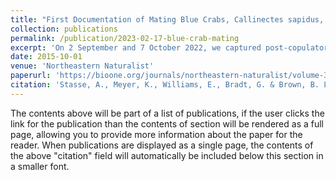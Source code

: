 ```yaml
---
title: "First Documentation of Mating Blue Crabs, Callinectes sapidus, in Great Bay Estuary, New Hampshire"
collection: publications
permalink: /publication/2023-02-17-blue-crab-mating
excerpt: 'On 2 September and 7 October 2022, we captured post-copulatory pairs of Callinectes sapidus (Blue Crab) in Green Crab traps in Great Bay Estuary, NH. On the first occasion, the 2 crabs included a mature post-ecdysis (12–24 hour) female and a mature male, and the female's shed exoskeleton also remained in the trap. Both seminal receptacles had pink sperm plugs and were turgid with spermatophores, indicative of recent successful insemination. Details of the second capture mirrored the first with the exception that the exuvia was not in the trap. This is the first scientific reporting of Blue Crabs mating in Great Bay Estuary, NH, documenting an ongoing range expansion of a species with the potential to have major ecological and economic impacts.'
date: 2015-10-01
venue: 'Northeastern Naturalist'
paperurl: 'https://bioone.org/journals/northeastern-naturalist/volume-30/issue-1/045.030.0106/First-Documentation-of-Mating-Blue-Crabs-Callinectes-sapidus-in-Great/10.1656/045.030.0106.short'
citation: 'Stasse, A., Meyer, K., Williams, E., Bradt, G. & Brown, B. L. First Documentation of Mating Blue Crabs, Callinectes sapidus, in Great Bay Estuary, New Hampshire. nena 30, N8–N12 (2023)  doi:10.1656/045.030.0106'
---
```


The contents above will be part of a list of publications, if the user clicks the link for the publication than the contents of section will be rendered as a full page, allowing you to provide more information about the paper for the reader. When publications are displayed as a single page, the contents of the above "citation" field will automatically be included below this section in a smaller font.

